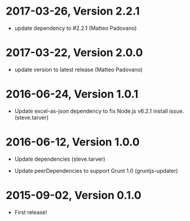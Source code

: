 2017-03-26, Version 2.2.1
=========================

 * update dependency to #2.2.1 (Matteo Padovano)


2017-03-22, Version 2.0.0
=========================

 * update version to latest release (Matteo Padovano)


2016-06-24, Version 1.0.1
=========================

 * Update excel-as-json dependency to fix Node.js v6.2.1 install issue. (steve.tarver)


2016-06-12, Version 1.0.0
=========================

 * Update dependencies (steve.tarver)

 * Update peerDependencies to support Grunt 1.0 (gruntjs-updater)


2015-09-02, Version 0.1.0
=========================

 * First release!
